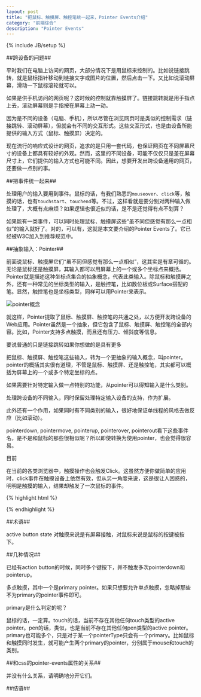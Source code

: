 ```yaml
---
layout: post
title: "把鼠标、触摸屏、触控笔统一起来，Pointer Events介绍"
category: "前端综合"
description: "Pointer Events"
---
```

{% include JB/setup %}

##跨设备的问题##

平时我们在电脑上访问的网页，大部分情况下是用鼠标来控制的。比如说链接跳转，就是鼠标指针移动到链接文字或图片的位置，然后点击一下。又比如说滚动屏幕，滑动一下鼠标滚轮就可以。

如果是供手机访问的网页呢？这时候的控制就靠触摸屏了。链接跳转就是用手指点上去，滚动屏幕则是手指按在屏幕上动一动。

因为是不同的设备（电脑、手机），所以尽管在浏览网页时是类似的控制需求（链接跳转、滚动屏幕），但就会有不同的交互形式。这些交互形式，也是由设备所能提供的输入方式（鼠标、触摸屏）决定的。

现在流行的响应式设计的网页，追求的是只用一套代码，也保证网页在不同屏幕尺寸的设备上都具有较好的外观。然而，这里的不同设备，可能不仅仅只是差在屏幕尺寸上，它们提供的输入方式也可能不同。因此，想要开发出跨设备通用的网页，还要做一点别的事。

##把事件统一起来##

处理用户的输入要用到事件。鼠标的话，有我们熟悉的`mouseover`、`click`等，触摸的话，也有`touchstart`、`touchend`等。不过，这样看就是要分别对两种输入做处理了，大概有点麻烦？如果逻辑也很近似的话，是不是还觉得有点不划算？

如果能有一类事件，可以同时处理鼠标、触摸屏这些“虽不同但感觉有那么一点相似”的输入就好了。对的，可以有，这就是本文要介绍的Pointer Events了。它已经被W3C加入到推荐规范中。

##抽象输入：Pointer##

前面说鼠标、触摸屏它们“虽不同但感觉有那么一点相似”，这其实是有章可循的。无论是鼠标还是触摸屏，其输入都可以用屏幕上的一个或多个坐标点来概括。Pointer就是描述这种坐标点集合的抽象概念，代表此类输入。除鼠标和触摸屏之外，还有一种常见的坐标类型的输入，是触控笔，比如数位板或Surface搭配的笔。显然，触控笔也是坐标类型，同样可以用Pointer来表示。

![pointer概念][img_pointer]

就这样，Pointer提取了鼠标、触摸屏、触控笔的共通之处，以方便开发跨设备的Web应用。Pointer虽然是一个抽象，但它包含了鼠标、触摸屏、触控笔的全部内容。比如，Pointer支持多点触摸，而且还有压力、倾斜度等信息。



要说普通的只是链接跳转如果你想做的是具有更多



把鼠标、触摸屏、触控笔这些输入，转为一个更抽象的输入概念，叫pointer。pointer的概括其实很有道理，不管是鼠标、触摸屏、还是触控笔，其实都可以概括为屏幕上的一个或多个特定坐标的点。

如果需要针对特定输入做一点特别的功能，从pointer可以得知输入是什么类别。

处理跨设备的不同输入，同时保留处理特定输入设备的支持，作为扩展。

此外还有一个作用，如果同时有不同类别的输入，很好地保证单线程的风格去做反应（比如滚动）。

pointerdown, pointermove, pointerup, pointerover, pointerout看下这些事件名，是不是和鼠标的那些很相似呢？所以即使转换为使用pointer，也会觉得很容易。


目前

在当前的各类浏览器中，触摸操作也会触发Click。这虽然方便你做简单的应用时，click事件在触摸设备上依然有效，但从另一角度来说，这是很让人困惑的，明明是触摸的输入，结果却触发了一次鼠标的事件。


{% highlight html %}

{% endhighlight %}

##术语##

active button state 对触摸来说是有屏幕接触，对鼠标来说是鼠标的按键被按下。

##几种情况##

已经有action button的时候，同时多个键按下，并不触发多次pointerdown和pointerup。

多点触摸，其中一个是primary pointer。如果只想要允许单点触摸，忽略掉那些不为primary的pointer事件即可。

primary是什么判定的呢？

鼠标的话，一定算。touch的话，当前不存在其他任何touch类型的active pointer。pen的话，类似，也是当前不存在其他任何pen类型的active pointer。
primary也可能多个，只是对于某一个pointerType只会有一个primary。比如鼠标和触摸同时发生，就可能产生两个primary的pointer，分别属于mouse和touch的类别。






##和css的pointer-events属性的关系##

并没有什么关系，请明确地分开它们。

##结语##

[img_pointer]: {{POSTS_IMG_PATH}}/201511/pointer.png "pointer概念"

[AngularJS TodoMVC Example]: https://github.com/tastejs/todomvc/tree/gh-pages/examples/angularjs "AngularJS TodoMVC Example"
